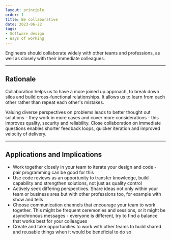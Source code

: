 ```yaml
---
layout: principle
order: 1
title: Be collaborative
date: 2023-06-22
tags:
- Software design
- Ways of working
---
```


Engineers should collaborate widely with other teams and professions, as well as closely with their immediate colleagues.

---

## Rationale

Collaboration helps us to have a more joined up approach, to break down silos and build cross-functional relationships. It allows us to learn from each other rather than repeat each other's mistakes.

Valuing diverse perspectives on problems leads to better thought out solutions - they work in more cases and cover more considerations - this improves quality, security and reliability. Close collaboration on immediate questions enables shorter feedback loops, quicker iteration and improved velocity of delivery.

---

## Applications and Implications

- Work together closely in your team to iterate your design and code - pair programming can be good for this
- Use code reviews as an opportunity to transfer knowledge, build capability and strengthen solutions, not just as quality control
- Actively seek differing perspectives. Share ideas not only within your team or business area but with other professions too, for example with show and tells
- Choose communication channels that encourage your team to work together. This might be frequent ceremonies and sessions, or it might be asynchronous messages - everyone is different, try to find a balance that works best for your colleagues
- Create and take opportunities to work with other teams to build shared and reusable things when it would be beneficial to do so
